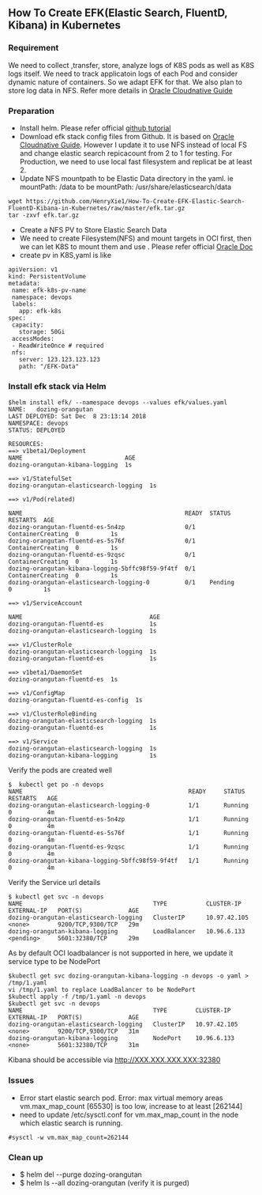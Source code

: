 ## How To Create EFK(Elastic Search, FluentD, Kibana) in Kubernetes
### Requirement
   We need to collect ,transfer, store, analyze logs of K8S pods as well as K8S logs itself. We need to track applicatoin logs of each Pod and consider dynamic nature of containers. So we adapt EFK for that. We also plan to store log data in NFS. Refer more details in [Oracle Cloudnative Guide](https://cloudnative.oracle.com/logging.md)

### Preparation
* Install helm. Please refer official [github tutorial](https://github.com/oracle/mysql-operator/blob/master/docs/tutorial.md)
* Download efk stack config files from Github. It is based on [Oracle Cloudnative Guide](https://cloudnative.oracle.com/logging.md). However I update it to use NFS instead of local FS and change elastic search repicacount from 2 to 1 for testing. For Production, we need to use local fast filesystem and replicat be at least 2.
* Update NFS mountpath to be Elastic Data directory in the yaml. ie  mountPath: /data  to be mountPath: /usr/share/elasticsearch/data
```
wget https://github.com/HenryXie1/How-To-Create-EFK-Elastic-Search-FluentD-Kibana-in-Kubernetes/raw/master/efk.tar.gz
tar -zxvf efk.tar.gz
```
* Create a NFS PV to Store Elastic Search Data
 * We need to create Filesystem(NFS) and mount targets in OCI first, then we can let K8S to mount them and use . Please refer official [Oracle Doc](https://docs.cloud.oracle.com/iaas/Content/File/Tasks/creatingfilesystems.htm)
 * create pv in K8S,yaml is like
 
 ```
apiVersion: v1
kind: PersistentVolume
metadata:
  name: efk-k8s-pv-name
  namespace: devops
  labels:
    app: efk-k8s
spec:
  capacity:
    storage: 50Gi
  accessModes:
  - ReadWriteOnce # required
  nfs:
    server: 123.123.123.123
    path: "/EFK-Data"
 ```
 
### Install efk stack via Helm

```
$helm install efk/ --namespace devops --values efk/values.yaml
NAME:   dozing-orangutan
LAST DEPLOYED: Sat Dec  8 23:13:14 2018
NAMESPACE: devops
STATUS: DEPLOYED

RESOURCES:
==> v1beta1/Deployment
NAME                             AGE
dozing-orangutan-kibana-logging  1s

==> v1/StatefulSet
dozing-orangutan-elasticsearch-logging  1s

==> v1/Pod(related)

NAME                                              READY  STATUS             RESTARTS  AGE
dozing-orangutan-fluentd-es-5n4zp                 0/1    ContainerCreating  0         1s
dozing-orangutan-fluentd-es-5s76f                 0/1    ContainerCreating  0         1s
dozing-orangutan-fluentd-es-9zqsc                 0/1    ContainerCreating  0         1s
dozing-orangutan-kibana-logging-5bffc98f59-9f4tf  0/1    ContainerCreating  0         1s
dozing-orangutan-elasticsearch-logging-0          0/1    Pending            0         1s

==> v1/ServiceAccount

NAME                                    AGE
dozing-orangutan-fluentd-es             1s
dozing-orangutan-elasticsearch-logging  1s

==> v1/ClusterRole
dozing-orangutan-elasticsearch-logging  1s
dozing-orangutan-fluentd-es             1s

==> v1beta1/DaemonSet
dozing-orangutan-fluentd-es  1s

==> v1/ConfigMap
dozing-orangutan-fluentd-es-config  1s

==> v1/ClusterRoleBinding
dozing-orangutan-elasticsearch-logging  1s
dozing-orangutan-fluentd-es             1s

==> v1/Service
dozing-orangutan-elasticsearch-logging  1s
dozing-orangutan-kibana-logging         1s
```

Verify the pods are created well
```
$  kubectl get po -n devops
NAME                                               READY     STATUS             RESTARTS   AGE
dozing-orangutan-elasticsearch-logging-0           1/1       Running            0          4m
dozing-orangutan-fluentd-es-5n4zp                  1/1       Running            0          4m
dozing-orangutan-fluentd-es-5s76f                  1/1       Running            0          4m
dozing-orangutan-fluentd-es-9zqsc                  1/1       Running            0          4m
dozing-orangutan-kibana-logging-5bffc98f59-9f4tf   1/1       Running            0          4m
```
Verify the Service url details
```
$ kubectl get svc -n devops
NAME                                     TYPE           CLUSTER-IP     EXTERNAL-IP   PORT(S)             AGE
dozing-orangutan-elasticsearch-logging   ClusterIP      10.97.42.105   <none>        9200/TCP,9300/TCP   29m
dozing-orangutan-kibana-logging          LoadBalancer   10.96.6.133    <pending>     5601:32380/TCP      29m
```
As by default OCI loadbalancer is not supported in here, we update it service type to be NodePort
```
$kubectl get svc dozing-orangutan-kibana-logging -n devops -o yaml > /tmp/1.yaml
vi /tmp/1.yaml to replace LoadBalancer to be NodePort
$kubectl apply -f /tmp/1.yaml -n devops
$kubectl get svc -n devops
NAME                                     TYPE        CLUSTER-IP     EXTERNAL-IP   PORT(S)             AGE
dozing-orangutan-elasticsearch-logging   ClusterIP   10.97.42.105   <none>        9200/TCP,9300/TCP   31m
dozing-orangutan-kibana-logging          NodePort    10.96.6.133    <none>        5601:32380/TCP      31m
```
Kibana should be accessible via http://XXX.XXX.XXX.XXX:32380

### Issues
* Error start elastic search pod. Error: max virtual memory areas vm.max_map_count [65530] is too low, increase to at least [262144]
 * need to update /etc/sysctl.conf for vm.max_map_count in the node which elastic search is running. 
 ```
 #sysctl -w vm.max_map_count=262144
 ```

### Clean up
* $ helm del --purge dozing-orangutan
* $ helm ls --all dozing-orangutan  (verify it is purged)
